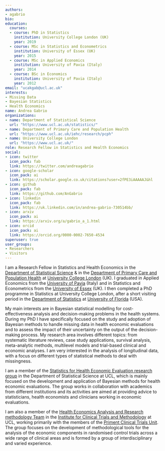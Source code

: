 ```yaml
---
authors:
- agabrio
bio: 
education:
  courses:
  - course: PhD in Statistics
    institution: University College London (UK)
    year: 2019
  - course: MSc in Statistics and Econometrics
    institution: University of Essex (UK)
    year: 2015
  - course: MSc in Applied Economics
    institution: University of Pavia (Italy)
    year: 2014
  - course: BSc in Economics
    institution: University of Pavia (Italy)
    year: 2012
email: "ucakgab@ucl.ac.uk"
interests:
- Missing Data
- Bayesian Statistics
- Health Economics
name: Andrea Gabrio
organizations:
- name: Department of Statistical Science 
  url: "https://www.ucl.ac.uk/statistics/"
- name: Department of Primary Care and Population Health 
  url: "https://www.ucl.ac.uk/iehc/research/pcph"
- name: University College London
  url: "https://www.ucl.ac.uk/"
role: Research Fellow in Statistics and Health Economics
social:
- icon: twitter
  icon_pack: fab
  link: https://twitter.com/andreagabrio
- icon: google-scholar
  icon_pack: ai
  link: https://scholar.google.co.uk/citations?user=2fPE3iAAAAAJ&hl
- icon: github
  icon_pack: fab
  link: https://github.com/AnGabrio
- icon: linkedin
  icon_pack: fab
  link: https://uk.linkedin.com/in/andrea-gabrio-730514bb/
- icon: arxiv
  icon_pack: ai
  link: https://arxiv.org/a/gabrio_a_1.html
- icon: orcid
  icon_pack: ai
  link: https://orcid.org/0000-0002-7650-4534
superuser: true
user_groups:
- Researchers
- Visitors
---
```


I am a Research Fellow in Statistics and Health Economics in the [Department of Statistical Science](https://www.ucl.ac.uk/statistics/) & in the [Department of Primary Care and Population Health](https://www.ucl.ac.uk/iehc/research/pcph) at [University College London](https://www.ucl.ac.uk/) (UK). I graduated in Applied Economics from the [University of Pavia](https://web.unipv.it/) (Italy) and in Statistics and Econometrics from the [University of Essex](https://www.essex.ac.uk/) (UK). I then completed a PhD programme in Statistics at University College London, after a short visiting period in the [Department of Statistics](https://stat.ufl.edu/) at [University of Florida](http://www.ufl.edu/) (USA).

My main interests are in Bayesian statistical modelling for cost-effectiveness analysis and decision-making problems in the health systems. During my PhD I have specifically focused on the study and adoption of Bayesian methods to handle missing data in health economic evaluations and to assess the impact of their uncertainty on the output of the decision-making process. My research area involves different topics: from systematic literature reviews, case study applications, survival analysis, meta-analytic methods, multilevel models and trial-based clinical and economic analyses. I am very interested in the analysis of longitudinal data, with a focus on different types of statistical methods to deal with missingness.

I am a member of the [Statistics for Health Economic Evaluation research group](https://www.ucl.ac.uk/statistics/research/statistics-health-economics/) in the Department of Statistical Science at UCL, which is mainly focused on the development and application of Bayesian methods for health economic evaluations. The group works in collaboration with academics from different institutions and its activities are aimed at providing advice to statisticians, health economists and clinicians working in economic evaluations. 

I am also a member of the [Health Economics Analysis and Research methodology Team](https://hearteam.blogspot.com/) in the [Institute for Clinical Trials and Methodology](https://www.ucl.ac.uk/clinical-trials-and-methodology/) at UCL, working primarily with the members of the [Priment Clinical Trials Unit](https://www.ucl.ac.uk/clinical-trials-and-methodology/about/priment). The group focuses on the development of methodological tools for the analysis of the economic components in randomised control trials across a wide range of clinical areas and is formed by a group of interdisciplinary and varied experience. 


